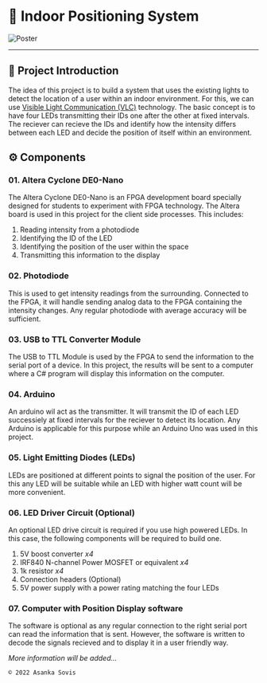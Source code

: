 # 📌 Indoor Positioning System 

 ![Poster](https://user-images.githubusercontent.com/46389631/209512172-c9f438bc-3d70-4095-976f-8eeb61d6b27e.png)

---

## 📌 Project Introduction

The idea of this project is to build a system that uses the existing lights to detect the location of a user within an indoor environment. For this, we can use [Visible Light Communication (VLC)](https://en.wikipedia.org/wiki/Visible_light_communication) technology. The basic concept is to have four LEDs transmitting their IDs one after the other at fixed intervals. The reciever can recieve the IDs and identify how the intensity differs between each LED and decide the position of itself within an environment.

## ⚙️ Components

### 01. Altera Cyclone DE0-Nano

The Altera Cyclone DE0-Nano is an FPGA development board specially designed for students to experiment with FPGA technology. The Altera board is used in this project for the client side processes. This includes:
01. Reading intensity from a photodiode
02. Identifying the ID of the LED
03. Identifying the position of the user within the space
04. Transmitting this information to the display

### 02. Photodiode

This is used to get intensity readings from the surrounding. Connected to the FPGA, it will handle sending analog data to the FPGA containing the intensity changes. Any regular photodiode with average accuracy will be sufficient.

### 03. USB to TTL Converter Module

The USB to TTL Module is used by the FPGA to send the information to the serial port of a device. In this project, the results will be sent to a computer where a C# program will display this information on the computer.

### 04. Arduino

An arduino wil act as the transmitter. It will transmit the ID of each LED successiely at fixed intervals for the reciever to detect its location. Any Arduino is applicable for this purpose while an Arduino Uno was used in this project.

### 05. Light Emitting Diodes (LEDs)

LEDs are positioned at different points to signal the position of the user. For this any LED will be suitable while an LED with higher watt count will be more convenient.

### 06. LED Driver Circuit (Optional)

An optional LED drive circuit is required if you use high powered LEDs. In this case, the following components will be required to build one.

01. 5V boost converter *x4*
02. IRF840 N-channel Power MOSFET or equivalent *x4*
03. 1k resistor *x4*
04. Connection headers (Optional)
05. 5V power supply with a power rating matching the four LEDs

### 07. Computer with Position Display software

The software is optional as any regular connection to the right serial port can read the information that is sent. However, the software is written to decode the signals recieved and to display it in a user friendly way.

*More information will be added...*

`© 2022 Asanka Sovis`
